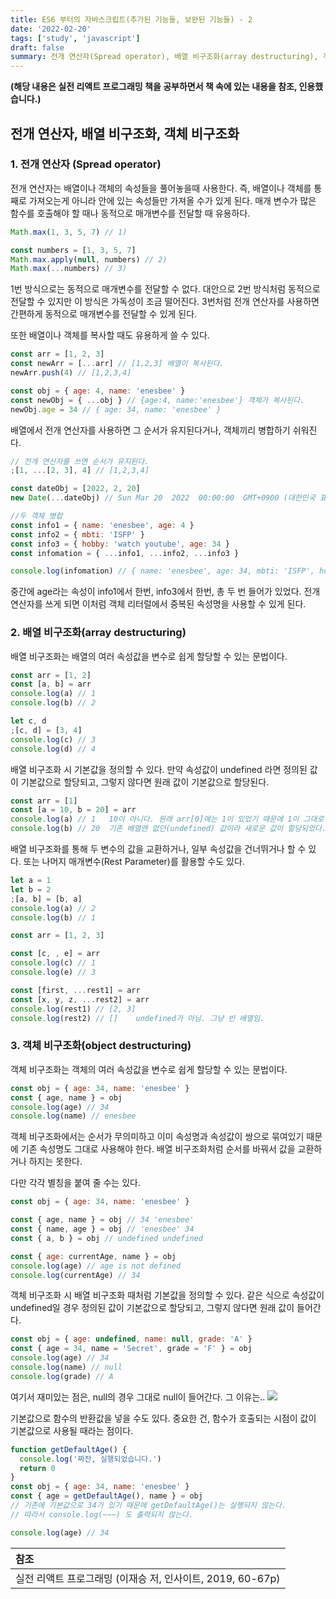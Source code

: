 ```yaml
---
title: ES6 부터의 자바스크립트(추가된 기능들, 보완된 기능들) - 2
date: '2022-02-20'
tags: ['study', 'javascript']
draft: false
summary: 전개 연산자(Spread operator), 배열 비구조화(array destructuring), 객체 비구조화(object destructuring)
---
```


**(해당 내용은 실전 리액트 프로그래밍 책을 공부하면서 책 속에 있는 내용을 참조, 인용했습니다.)**

## 전개 연산자, 배열 비구조화, 객체 비구조화

### 1. 전개 연산자 (Spread operator)

전개 연산자는 배열이나 객체의 속성들을 풀어놓을때 사용한다.
즉, 배열이나 객체를 통째로 가져오는게 아니라 안에 있는 속성들만 가져올 수가 있게 된다.
매개 변수가 많은 함수를 호출해야 할 때나 동적으로 매개변수를 전달할 때 유용하다.

```js
Math.max(1, 3, 5, 7) // 1)

const numbers = [1, 3, 5, 7]
Math.max.apply(null, numbers) // 2)
Math.max(...numbers) // 3)
```

1번 방식으로는 동적으로 매개변수를 전달할 수 없다.
대안으로 2번 방식처럼 동적으로 전달할 수 있지만 이 방식은 가독성이 조금 떨어진다.
3번처럼 전개 연산자를 사용하면 간편하게 동적으로 매개변수를 전달할 수 있게 된다.

또한 배열이나 객체를 복사할 때도 유용하게 쓸 수 있다.

```js
const arr = [1, 2, 3]
const newArr = [...arr] // [1,2,3] 배열이 복사된다.
newArr.push(4) // [1,2,3,4]

const obj = { age: 4, name: 'enesbee' }
const newObj = { ...obj } // {age:4, name:'enesbee'} 객체가 복사된다.
newObj.age = 34 // { age: 34, name: 'enesbee' }
```

배열에서 전개 연산자를 사용하면 그 순서가 유지된다거나, 객체끼리 병합하기 쉬워진다.

```js
// 전개 연산자를 쓰면 순서가 유지된다.
;[1, ...[2, 3], 4] // [1,2,3,4]

const dateObj = [2022, 2, 20]
new Date(...dateObj) // Sun Mar 20  2022  00:00:00  GMT+0900 (대한민국 표준시)

//두 객체 병합
const info1 = { name: 'enesbee', age: 4 }
const info2 = { mbti: 'ISFP' }
const info3 = { hobby: 'watch youtube', age: 34 }
const infomation = { ...info1, ...info2, ...info3 }

console.log(infomation) // { name: 'enesbee', age: 34, mbti: 'ISFP', hobby: 'watch youtube' }
```

중간에 age라는 속성이 info1에서 한번, info3에서 한번, 총 두 번 들어가 있었다.
전개 연산자를 쓰게 되면 이처럼 객체 리터럴에서 중복된 속성명을 사용할 수 있게 된다.

### 2. 배열 비구조화(array destructuring)

배열 비구조화는 배열의 여러 속성값을 변수로 쉽게 할당할 수 있는 문법이다.

```js
const arr = [1, 2]
const [a, b] = arr
console.log(a) // 1
console.log(b) // 2

let c, d
;[c, d] = [3, 4]
console.log(c) // 3
console.log(d) // 4
```

배열 비구조화 시 기본값을 정의할 수 있다.
만약 속성값이 undefined 라면 정의된 값이 기본값으로 할당되고, 그렇지 않다면 원래 값이 기본값으로 할당된다.

```js
const arr = [1]
const [a = 10, b = 20] = arr
console.log(a) // 1   10이 아니다. 원래 arr[0]에는 1이 있었기 때문에 1이 그대로 남게된다.
console.log(b) // 20  기존 배열엔 없던(undefined) 값이라 새로운 값이 할당되었다.
```

배열 비구조화를 통해 두 변수의 값을 교환하거나, 일부 속성값을 건너뛰거나 할 수 있다.
또는 나머지 매개변수(Rest Parameter)를 활용할 수도 있다.

```js
let a = 1
let b = 2
;[a, b] = [b, a]
console.log(a) // 2
console.log(b) // 1

const arr = [1, 2, 3]

const [c, , e] = arr
console.log(c) // 1
console.log(e) // 3

const [first, ...rest1] = arr
const [x, y, z, ...rest2] = arr
console.log(rest1) // [2, 3]
console.log(rest2) // []    undefined가 아님. 그냥 빈 배열임.
```

### 3. 객체 비구조화(object destructuring)

객체 비구조화는 객체의 여러 속성값을 변수로 쉽게 할당할 수 있는 문법이다.

```js
const obj = { age: 34, name: 'enesbee' }
const { age, name } = obj
console.log(age) // 34
console.log(name) // enesbee
```

객체 비구조화에서는 순서가 무의미하고
이미 속성명과 속성값이 쌍으로 묶여있기 때문에 기존 속성명도 그대로 사용해야 한다.
배열 비구조화처럼 순서를 바꿔서 값을 교환하거나 하지는 못한다.

다만 각각 별칭을 붙여 줄 수는 있다.

```js
const obj = { age: 34, name: 'enesbee' }

const { age, name } = obj // 34 'enesbee'
const { name, age } = obj // 'enesbee' 34
const { a, b } = obj // undefined undefined

const { age: currentAge, name } = obj
console.log(age) // age is not defined
console.log(currentAge) // 34
```

객체 비구조화 시 배열 비구조화 때처럼 기본값을 정의할 수 있다.
같은 식으로 속성값이 undefined일 경우 정의된 값이 기본값으로 할당되고, 그렇지 않다면 원래 값이 들어간다.

```js
const obj = { age: undefined, name: null, grade: 'A' }
const { age = 34, name = 'Secret', grade = 'F' } = obj
console.log(age) // 34
console.log(name) // null
console.log(grade) // A
```

여기서 재미있는 점은, null의 경우 그대로 null이 들어간다. 그 이유는..
![](https://i.stack.imgur.com/T9M2J.png)

기본값으로 함수의 반환값을 넣을 수도 있다.
중요한 건, 함수가 호출되는 시점이 값이 기본값으로 사용될 때라는 점이다.

```js
function getDefaultAge() {
  console.log('짜잔, 실행되었습니다.')
  return 0
}
const obj = { age: 34, name: 'enesbee' }
const { age = getDefaultAge(), name } = obj
// 기존에 기본값으로 34가 있기 때문에 getDefaultAge()는 실행되지 않는다.
// 따라서 console.log(~~~) 도 출력되지 않는다.

console.log(age) // 34
```

| 참조                                                       |
| :--------------------------------------------------------- |
| 실전 리액트 프로그래밍 (이재승 저, 인사이트, 2019, 60-67p) |
